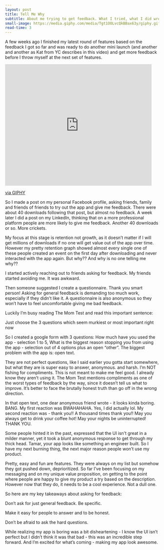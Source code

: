 ```yaml
---
layout: post
title: Tell Me Why
subtitle: About me trying to get feedback. What I tried, what I did wrong and how I eventually got what I needed.
small-image: https://media.giphy.com/media/Tgt1OOLvcQkBBax63y/giphy.gif
read-time: 3
---
```


A few weeks ago I finished my latest round of features based on the feedback I got so far and was ready to do another mini launch (and another and another as Kat from YC describes in this video) and get more feedback before I throw myself at the next set of features.

<iframe src="https://giphy.com/embed/Tgt1OOLvcQkBBax63y" width="480" height="397" frameBorder="0" class="post-image post-gif" allowFullScreen></iframe><p><a href="https://giphy.com/gifs/tiktok-cute-aww-Tgt1OOLvcQkBBax63y">via GIPHY</a></p>

So I made a post on my personal Facebook profile, asking friends, family and friends of friends to try out the app and give me feedback. There were about 40 downloads following that post, but almost no feedback. A week later I did a post on my LinkedIn, thinking that on a more professional platform people are more likely to give me feedback. Another 40 downloads or so. More crickets.

My focus at this stage is retention not growth, as it doesn’t matter if I will get millions of downloads if no one will get value out of the app over time. However my pretty retention graph showed almost every single one of these people created an event on the first day after downloading and never interacted with the app again. But why?? And why is no one telling me why??

I started actively reaching out to friends asking for feedback. My friends started avoiding me. It was awkward.




Then someone suggested I create a questionnaire. Thank you smart person! Asking for general feedback is demanding too much work, especially if they didn’t like it. A questionnaire is also anonymous so they won’t have to feel uncomfortable giving me bad feedback.

Luckily I’m busy reading The Mom Test and read this important sentence:

Just choose the 3 questions which seem murkiest or most important right now

So I created a google form with 3 questions:
How much have you used the app - selection 1 to 5,
What is the biggest reason stopping you from using the app - selection out of 4 options plus an open “other”.
The biggest problem with the app is: open text.

They are not perfect questions, like I said earlier you gotta start somewhere, but what they are is super easy to answer, anonymous. and harsh. I’m NOT fishing for compliments. This is not meant to make me feel good. I already know they aren’t using it. The Mom Test mentions compliments as one of the worst types of feedback by the way, since it doesn’t tell us what to improve. It’s better to face the brutally honest truth than go off in the wrong direction.

In that open text, one dear anonymous friend wrote - it looks kinda boring. BANG. My first reaction was BWAHAHAHA. Yes, I did actually lol. My second reaction was - thank you!! A thousand times thank you!! May you always get to drink your coffee hot! May your nights be uninterrupted! THANK YOU.

Some people hinted it in the past, expressed that the UI isn't great in a milder manner, yet it took a blunt anonymous response to get through my thick head. Tamar, your app looks like something an engineer built. So I have my next burning thing, the next major reason people won’t use my product.

Pretty, easy and fun are features. They were always on my list but somehow they got pushed down, deprioritized. So far I’ve been focusing on my messaging and on my unique value proposition, on getting to the point where people are happy to give my product a try based on the description. However now that they do, it needs to be a cool experience. Not a dull one.

So here are my key takeaways about asking for feedback:

Don’t ask for just general feedback. Be specific.

Make it easy for people to answer and to be honest.

Don’t be afraid to ask the hard questions.

While realizing my app is boring was a bit disheartening - I know the UI isn’t perfect but I didn’t think it was that bad - this was an incredible step forward. And I’m excited for what’s coming - making my app look awesome.



